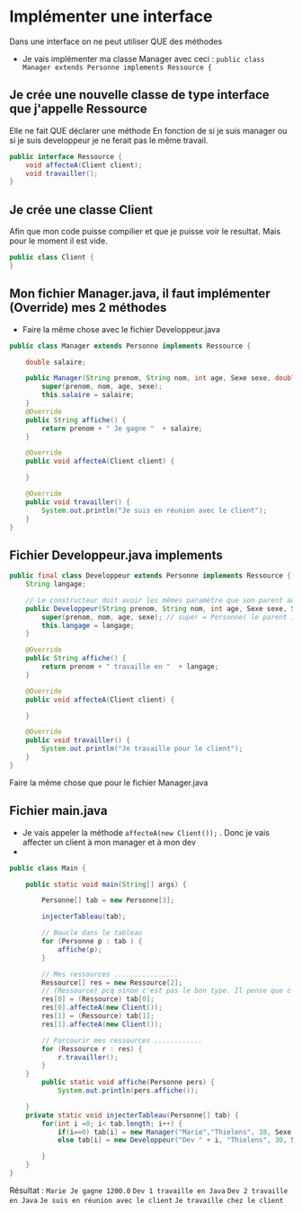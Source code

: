 # Implémenter une interface

Dans une interface on ne peut utiliser QUE des méthodes

- Je vais implémenter ma classe Manager avec ceci :
`public class Manager extends Personne implements Ressource {`

## Je crée une nouvelle classe de type interface que j'appelle Ressource

Elle ne fait QUE déclarer une méthode
En fonction de si je suis manager ou si je suis developpeur je ne ferait pas le même travail.

```java
public interface Ressource {
    void affecteA(Client client);
    void travailler();
}
```

## Je crée une classe Client
Afin que mon code puisse compilier et que je puisse voir le resultat. Mais pour le moment il est vide.
```java
public class Client {
}
```

## Mon fichier Manager.java, il faut implémenter (Override) mes 2 méthodes 

- Faire la même chose avec le fichier Developpeur.java

```java
public class Manager extends Personne implements Ressource {

    double salaire;

    public Manager(String prenom, String nom, int age, Sexe sexe, double salaire) {
        super(prenom, nom, age, sexe);
        this.salaire = salaire;
    }
    @Override
    public String affiche() {
        return prenom + " Je gagne "  + salaire;
    }

    @Override
    public void affecteA(Client client) {

    }

    @Override
    public void travailler() {
        System.out.println("Je suis en réunion avec le client");
    }
}
```
## Fichier Developpeur.java implements

```java
public final class Developpeur extends Personne implements Ressource {
    String langage;

    // Le constructeur doit avoir les mêmes paramètre que son parent au minimum
    public Developpeur(String prenom, String nom, int age, Sexe sexe, String langage) {
        super(prenom, nom, age, sexe); // super = Personne( le parent )
        this.langage = langage;
    }

    @Override
    public String affiche() {
        return prenom + " travaille en "  + langage;
    }

    @Override
    public void affecteA(Client client) {

    }

    @Override
    public void travailler() {
        System.out.println("Je travaille pour le client");
    }
}
```

Faire la même chose que pour le fichier Manager.java

## Fichier main.java

- Je vais appeler la méthode `affecteA(new Client());` . Donc je vais affecter un client à mon manager et à mon dev
- 

```java
public class Main {

    public static void main(String[] args) {

        Personne[] tab = new Personne[3];

        injecterTableau(tab);

        // Boucle dans le tableau
        for (Personne p : tab ) {
            affiche(p);
        }

        // Mes ressources ................
        Ressource[] res = new Ressource[2];
        // (Ressource) pcq sinon c'est pas le bon type. Il pense que c'est Personne
        res[0] = (Ressource) tab[0];
        res[0].affecteA(new Client());
        res[1] = (Ressource) tab[1];
        res[1].affecteA(new Client());

        // Parcourir mes ressources ............
        for (Ressource r : res) {
            r.travailler();
        }
    }
        public static void affiche(Personne pers) {
            System.out.println(pers.affiche());

    }
    private static void injecterTableau(Personne[] tab) {
        for(int i =0; i< tab.length; i++) {
            if(i==0) tab[i] = new Manager("Marie","Thielens", 38, Sexe.FEMININ, 1200);
            else tab[i] = new Developpeur("Dev " + i, "Thielens", 30, Sexe.MASCULIN, "Java");

        }
    }
}
```

Résultat : 
`Marie Je gagne 1200.0`
`Dev 1 travaille en Java`
`Dev 2 travaille en Java`
`Je suis en réunion avec le client`
`Je travaille chez le client`